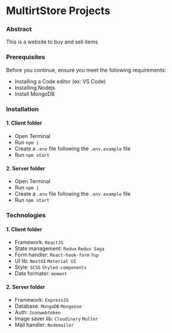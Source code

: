 # MultirtStore Projects

### Abstract
This is a website to buy and sell items

### Prerequisites
Before you continue, ensure you meet the following requirements:
- Installing a Code editor (ex: VS Code)
- Installing Nodejs
- Install MongoDB

### Installation 
#### 1. Client folder
- Open Terminal
- Run `npm i`
- Create a `.env` file following the `.env.example` file
- Run `npm start`
#### 2. Server folder
- Open Terminal
- Run `npm i`
- Create a `.env` file following the `.env.example` file
- Run `npm start`

### Technologies
#### 1. Client folder
- Framework: `ReactJS`
- State management: `Redux` `Redux Saga`
- Form handler: `React-hook-form` `Yup`
- UI lib: `NextUI` `Material UI`
- Style: `SCSS` `Styled-components`
- Date formater: `moment`
#### 2. Server folder
- Framework: `ExpressJS`
- Database: `MongoDB` `Mongoose`
- Auth: `Jsonwebtoken`
- Image saver lib: `Cloudinary` `Multer`
- Mail handler: `Nodemailer`
